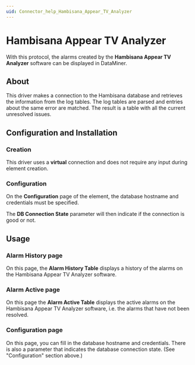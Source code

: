```yaml
---
uid: Connector_help_Hambisana_Appear_TV_Analyzer
---
```


# Hambisana Appear TV Analyzer

With this protocol, the alarms created by the **Hambisana Appear TV Analyzer** software can be displayed in DataMiner.

## About

This driver makes a connection to the Hambisana database and retrieves the information from the log tables. The log tables are parsed and entries about the same error are matched. The result is a table with all the current unresolved issues.

## Configuration and Installation

### Creation

This driver uses a **virtual** connection and does not require any input during element creation.

### Configuration

On the **Configuration** page of the element, the database hostname and credentials must be specified.

The **DB Connection State** parameter will then indicate if the connection is good or not.

## Usage

### Alarm History page

On this page, the **Alarm History Table** displays a history of the alarms on the Hambisana Appear TV Analyzer software.

### Alarm Active page

On this page the **Alarm Active Table** displays the active alarms on the Hambisana Appear TV Analyzer software, i.e. the alarms that have not been resolved.

### Configuration page

On this page, you can fill in the database hostname and credentials. There is also a parameter that indicates the database connection state. (See "Configuration" section above.)
